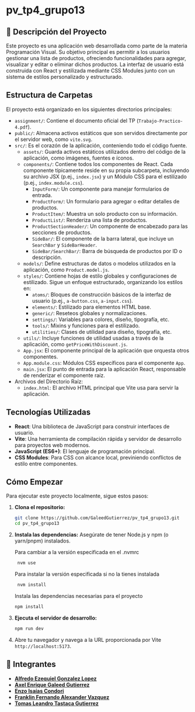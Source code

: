 # pv_tp4_grupo13

## 🚀 Descripción del Proyecto

Este proyecto es una aplicación web desarrollada como parte de la materia
Programación Visual. Su objetivo principal es permitir a los usuarios gestionar
una lista de productos, ofreciendo funcionalidades para agregar, visualizar y
editar o eliminar dichos productos. La interfaz de usuario está construida con
React y estilizada mediante CSS Modules junto con un sistema de estilos
personalizado y estructurado.

## Estructura de Carpetas

El proyecto está organizado en los siguientes directorios principales:

- `assignment/`: Contiene el documento oficial del TP
  (`Trabajo-Practico-4.pdf`).
- `public/`: Almacena activos estáticos que son servidos directamente por el
  servidor web, como `vite.svg`.
- `src/`: Es el corazón de la aplicación, conteniendo todo el código fuente.
  - `assets/`: Guarda activos estáticos utilizados dentro del código de la
    aplicación, como imágenes, fuentes e íconos.
  - `components/`: Contiene todos los componentes de React. Cada componente
    típicamente reside en su propia subcarpeta, incluyendo su archivo JSX
    (p.ej., `index.jsx`) y un Módulo CSS para el estilizado (p.ej.,
    `index.module.css`).
    - `InputForm/`: Un componente para manejar formularios de entrada.
    - `ProductForm/`: Un formulario para agregar o editar detalles de productos.
    - `ProductItem/`: Muestra un solo producto con su información.
    - `ProductList/`: Renderiza una lista de productos.
    - `ProductSectionHeader/`: Un componente de encabezado para las secciones de
      productos.
    - `SideBar/`: El componente de la barra lateral, que incluye un `SearchBar`
      y `SideBarHeader`.
    - `SideBar/SearchBar/`: Barra de búsqueda de productos por ID o descripción.
  - `models/`: Define estructuras de datos o modelos utilizados en la
    aplicación, como `Product.model.js`.
  - `styles/`: Contiene hojas de estilo globales y configuraciones de
    estilizado. Sigue un enfoque estructurado, organizando los estilos en:
    - `atoms/`: Bloques de construcción básicos de la interfaz de usuario
      (p.ej., `a-button.css`, `a-input.css`).
    - `elements/`: Estilizado para elementos HTML base.
    - `generic/`: Reseteos globales y normalizaciones.
    - `settings/`: Variables para colores, diseño, tipografía, etc.
    - `tools/`: Mixins y funciones para el estilizado.
    - `utilities/`: Clases de utilidad para diseño, tipografía, etc.
  - `utils/`: Incluye funciones de utilidad usadas a través de la aplicación,
    como `getPriceWithDiscount.js`.
  - `App.jsx`: El componente principal de la aplicación que orquesta otros
    componentes.
  - `App.module.css`: Módulos CSS específicos para el componente `App`.
  - `main.jsx`: El punto de entrada para la aplicación React, responsable de
    renderizar el componente raíz.
- Archivos del Directorio Raíz:
  - `index.html`: El archivo HTML principal que Vite usa para servir la
    aplicación.

## Tecnologías Utilizadas

- **React**: Una biblioteca de JavaScript para construir interfaces de usuario.
- **Vite**: Una herramienta de compilación rápida y servidor de desarrollo para
  proyectos web modernos.
- **JavaScript (ES6+)**: El lenguaje de programación principal.
- **CSS Modules**: Para CSS con alcance local, previniendo conflictos de estilo
  entre componentes.

## Cómo Empezar

Para ejecutar este proyecto localmente, sigue estos pasos:

1. **Clona el repositorio:**

   ```bash
   git clone https://github.com/GaleedGutierrez/pv_tp4_grupo13.git
   cd pv_tp4_grupo13
   ```

2. **Instala las dependencias:**
   Asegúrate de tener Node.js y npm (o yarn/pnpm) instalados.

   Para cambiar a la versión especificada en el .nvmrc

   ```bash
    nvm use
   ```

   Para instalar la versión especificada si no la tienes instalada

   ```bash
    nvm install
   ```

   Instala las dependencias necesarias para el proyecto

   ```bash
   npm install
   ```

3. **Ejecuta el servidor de desarrollo:**

   ```bash
   npm run dev
   ```

4. Abre tu navegador y navega a la URL proporcionada por Vite
   `http://localhost:5173`.

## 👥 Integrantes

- **[Alfredo Ezequiel Gonzalez Lopez](https://github.com/Ezequiel12354s)**
- **[Axel Enrique Galeed Gutierrez](https://github.com/GaleedGutierrez)**
- **[Enzo Isaías Condori](https://github.com/isaiahOZ)**
- **[Franklin Fernando Alexander Vazquez](https://github.com/VasquezFranklin)**
- **[Tomas Leandro Tastaca Gutierrez](https://github.com/TomasTastaca)**

